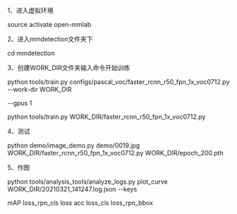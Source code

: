 






1、进入虚拟环境

source activate open-mmlab

2、进入mmdetection文件夹下

cd mmdetection

3、创建WORK_DIR文件夹输入命令开始训练

python tools/train.py configs/pascal_voc/faster_rcnn_r50_fpn_1x_voc0712.py --work-dir WORK_DIR

--gpus 1

python tools/train.py WORK_DIR/faster_rcnn_r50_fpn_1x_voc0712.py 

4、测试

python demo/image_demo.py demo/0019.jpg WORK_DIR/faster_rcnn_r50_fpn_1x_voc0712.py WORK_DIR/epoch_200.pth

5、作图

python tools/analysis_tools/analyze_logs.py plot_curve WORK_DIR/20210321_141247.log.json --keys



mAP	loss_rpn_cls	loss	acc	loss_cls	loss_rpn_bbox
